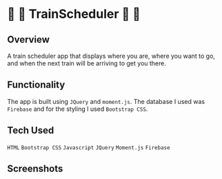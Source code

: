 # :train: :station: TrainScheduler :train: :station:

## Overview
A train scheduler app that displays where you are, where you want to go, and when the next train will be arriving to get you there. 

## Functionality
The app is built using `JQuery` and `moment.js`. The database I used was `Firebase` and for the styling I used `Bootstrap CSS`. 

## Tech Used
`HTML`
`Bootstrap CSS`
`Javascript`
`JQuery`
`Moment.js`
`Firebase`

## Screenshots
